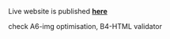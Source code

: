 Live website is published <a href="https://micmaus.github.io/goit-markup-hw-01/" target="_blank" rel="noreferrer noopener"> **here** </a>

check A6-img optimisation, B4-HTML validator
